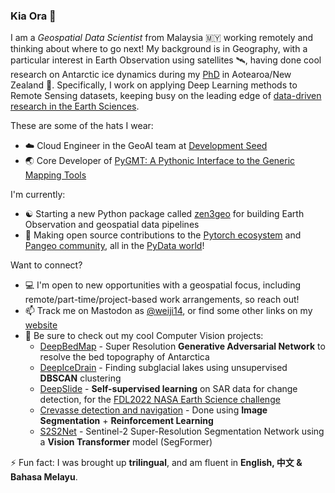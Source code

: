 ### Kia Ora 👋

I am a *Geospatial Data Scientist*
from Malaysia 🇲🇾 working remotely and thinking about where to go next!
My background is in Geography, with a particular interest in Earth Observation using satellites 🛰️,
having done cool research on Antarctic ice dynamics
during my [PhD](https://github.com/weiji14/phdthesis) in Aotearoa/New Zealand 🥝.
Specifically, I work on applying Deep Learning methods to Remote Sensing datasets,
keeping busy on the leading edge of [data-driven research in the Earth Sciences](https://arxiv.org/abs/1908.03356).

These are some of the hats I wear:
- ☁️ Cloud Engineer in the GeoAI team at [Development Seed](https://developmentseed.org)
- 🌏 Core Developer of [PyGMT: A Pythonic Interface to the Generic Mapping Tools](https://www.pygmt.org)

I'm currently:
- ☯️ Starting a new Python package called [zen3geo](https://zen3geo.readthedocs.io/en/latest/walkthrough.html) for building Earth Observation and geospatial data pipelines
- 🔭 Making open source contributions to the [Pytorch ecosystem](https://pytorch.org/ecosystem) and [Pangeo community](https://pangeo.io), all in the [PyData world](https://pydata.org)!

Want to connect?

- 💻 I'm open to new opportunities with a geospatial focus, including remote/part-time/project-based work arrangements, so reach out!
- 📫 Track me on Mastodon as [@weiji14](https://mastodon.nz/@weiji14), or find some other links on my [website](https://weiji14.github.io)
- 👀 Be sure to check out my cool Computer Vision projects:
  - [DeepBedMap](https://github.com/weiji14/deepbedmap) - Super Resolution **Generative Adversarial Network** to resolve the bed topography of Antarctica
  - [DeepIceDrain](https://github.com/weiji14/deepicedrain) - Finding subglacial lakes using unsupervised **DBSCAN** clustering
  - [DeepSlide](https://gitlab.com/frontierdevelopmentlab/2022-us-sarchangedetection/deepslide) - **Self-supervised learning** on SAR data for change detection, for the [FDL2022 NASA Earth Science challenge](https://frontierdevelopmentlab.org/fdl-2022)
  - [Crevasse detection and navigation](https://github.com/weiji14/nz_space_challenge) - Done using **Image Segmentation** + **Reinforcement Learning**
  - [S2S2Net](https://github.com/weiji14/s2s2net) - Sentinel-2 Super-Resolution Segmentation Network using a **Vision Transformer** model (SegFormer)

⚡ Fun fact: I was brought up **trilingual**, and am fluent in
**English, 中文 & Bahasa Melayu**.
